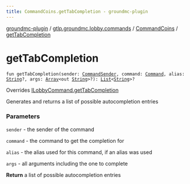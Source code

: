```yaml
---
title: CommandCoins.getTabCompletion - groundmc-plugin
---
```


[groundmc-plugin](../../index.html) / [gtlp.groundmc.lobby.commands](../index.html) / [CommandCoins](index.html) / [getTabCompletion](.)

# getTabCompletion

`fun getTabCompletion(sender: `[`CommandSender`](https://hub.spigotmc.org/javadocs/spigot/org/bukkit/command/CommandSender.html)`, command: `[`Command`](https://hub.spigotmc.org/javadocs/spigot/org/bukkit/command/Command.html)`, alias: `[`String`](https://kotlinlang.org/api/latest/jvm/stdlib/kotlin/-string/index.html)`?, args: `[`Array`](https://kotlinlang.org/api/latest/jvm/stdlib/kotlin/-array/index.html)`<out `[`String`](https://kotlinlang.org/api/latest/jvm/stdlib/kotlin/-string/index.html)`>?): `[`List`](https://kotlinlang.org/api/latest/jvm/stdlib/kotlin.collections/-list/index.html)`<`[`String`](https://kotlinlang.org/api/latest/jvm/stdlib/kotlin/-string/index.html)`>?`

Overrides [ILobbyCommand.getTabCompletion](../-i-lobby-command/get-tab-completion.html)

Generates and returns a list of possible autocompletion entries

### Parameters

`sender` - the sender of the command

`command` - the command to get the completion for

`alias` - the alias used for this command, if an alias was used

`args` - all arguments including the one to complete

**Return**
a list of possible autocompletion entries

